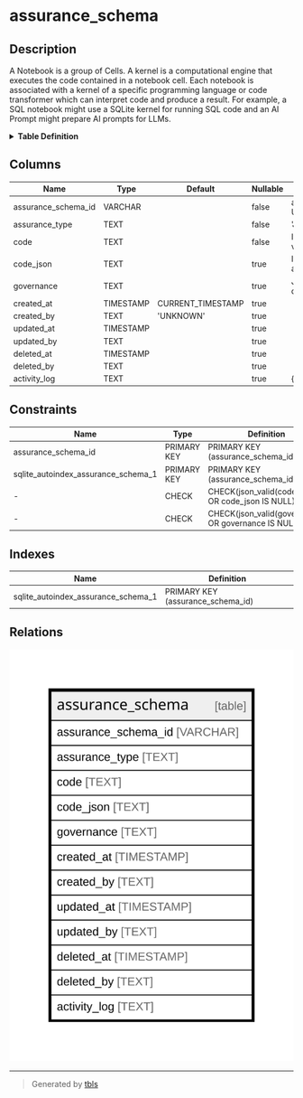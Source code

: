 # assurance_schema

## Description

A Notebook is a group of Cells. A kernel is a computational engine that executes the code contained in a notebook cell.  Each notebook is associated with a kernel of a specific programming language or code transformer which can interpret  code and produce a result. For example, a SQL notebook might use a SQLite kernel for running SQL code and an AI Prompt  might prepare AI prompts for LLMs.

<details>
<summary><strong>Table Definition</strong></summary>

```sql
CREATE TABLE "assurance_schema" (
    "assurance_schema_id" VARCHAR PRIMARY KEY NOT NULL,
    "assurance_type" TEXT NOT NULL,
    "code" TEXT NOT NULL,
    "code_json" TEXT CHECK(json_valid(code_json) OR code_json IS NULL),
    "governance" TEXT CHECK(json_valid(governance) OR governance IS NULL),
    "created_at" TIMESTAMP DEFAULT CURRENT_TIMESTAMP,
    "created_by" TEXT DEFAULT 'UNKNOWN',
    "updated_at" TIMESTAMP,
    "updated_by" TEXT,
    "deleted_at" TIMESTAMP,
    "deleted_by" TEXT,
    "activity_log" TEXT
)
```

</details>

## Columns

| Name                | Type      | Default           | Nullable | Comment                                                                                |
| ------------------- | --------- | ----------------- | -------- | -------------------------------------------------------------------------------------- |
| assurance_schema_id | VARCHAR   |                   | false    | assurance_schema primary key and internal label (not a ULID)                           |
| assurance_type      | TEXT      |                   | false    | 'JSON Schema', 'XML Schema', etc.                                                      |
| code                | TEXT      |                   | false    | If the schema is other than JSON Schema, use this for the validation code              |
| code_json           | TEXT      |                   | true     | If the schema is a JSON Schema or the assurance code has a JSON representation         |
| governance          | TEXT      |                   | true     | JSON schema-specific governance data (description, documentation, usage, etc. in JSON) |
| created_at          | TIMESTAMP | CURRENT_TIMESTAMP | true     |                                                                                        |
| created_by          | TEXT      | 'UNKNOWN'         | true     |                                                                                        |
| updated_at          | TIMESTAMP |                   | true     |                                                                                        |
| updated_by          | TEXT      |                   | true     |                                                                                        |
| deleted_at          | TIMESTAMP |                   | true     |                                                                                        |
| deleted_by          | TEXT      |                   | true     |                                                                                        |
| activity_log        | TEXT      |                   | true     | {"isSqlDomainZodDescrMeta":true,"isJsonSqlDomain":true}                                |

## Constraints

| Name                                | Type        | Definition                                          |
| ----------------------------------- | ----------- | --------------------------------------------------- |
| assurance_schema_id                 | PRIMARY KEY | PRIMARY KEY (assurance_schema_id)                   |
| sqlite_autoindex_assurance_schema_1 | PRIMARY KEY | PRIMARY KEY (assurance_schema_id)                   |
| -                                   | CHECK       | CHECK(json_valid(code_json) OR code_json IS NULL)   |
| -                                   | CHECK       | CHECK(json_valid(governance) OR governance IS NULL) |

## Indexes

| Name                                | Definition                        |
| ----------------------------------- | --------------------------------- |
| sqlite_autoindex_assurance_schema_1 | PRIMARY KEY (assurance_schema_id) |

## Relations

![er](assurance_schema.svg)

---

> Generated by [tbls](https://github.com/k1LoW/tbls)
